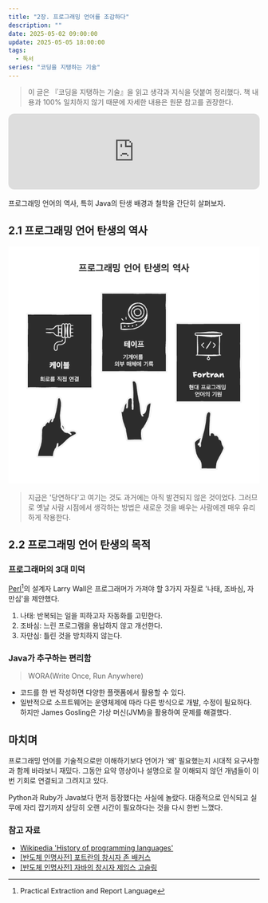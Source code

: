 ```yaml
---
title: "2장. 프로그래밍 언어를 조감하다"
description: ""
date: 2025-05-02 09:00:00
update: 2025-05-05 18:00:00
tags:
  - 독서
series: "코딩을 지탱하는 기술"
---
```


> 이 글은 『코딩을 지탱하는 기술』을 읽고 생각과 지식을 덧붙여 정리했다. 책 내용과 100% 일치하지 않기 때문에 자세한 내용은 원문 참고를 권장한다.

<iframe style="border-radius:12px" src="https://open.spotify.com/embed/track/0eu4C55hL6x29mmeAjytzC?utm_source=generator" width="100%" height="152" frameBorder="0" allowfullscreen="" allow="autoplay; clipboard-write; encrypted-media; fullscreen; picture-in-picture" loading="lazy"></iframe>

프로그래밍 언어의 역사, 특히 Java의 탄생 배경과 철학을 간단히 살펴보자.

## 2.1 프로그래밍 언어 탄생의 역사

![프로그래밍 언어 탄생의 역사 <출처: 장태근블로그>](programming-languages-history.png)

> 지금은 '당연하다'고 여기는 것도 과거에는 아직 발견되지 않은 것이었다. 그러므로 옛날 사람 시점에서 생각하는 방법은 새로운 것을 배우는 사람에겐 매우 유리하게 작용한다.

## 2.2 프로그래밍 언어 탄생의 목적

### 프로그래머의 3대 미덕

[Perl](https://www.perl.org/)[^1]의 설계자 Larry Wall은 프로그래머가 가져야 할 3가지 자질로 '나태, 조바심, 자만심'을 제안했다.

1. 나태: 반복되는 일을 피하고자 자동화를 고민한다.
2. 조바심: 느린 프로그램을 용납하지 않고 개선한다.
3. 자만심: 틀린 것을 방치하지 않는다.

### Java가 추구하는 편리함

> WORA(Write Once, Run Anywhere)

- 코드를 한 번 작성하면 다양한 플랫폼에서 활용할 수 있다.
- 일반적으로 소프트웨어는 운영체제에 따라 다른 방식으로 개발, 수정이 필요하다. 하지만 James Gosling은 가상 머신(JVM)을 활용하여 문제를 해결했다.

## 마치며

프로그래밍 언어를 기술적으로만 이해하기보다 언어가 '왜' 필요했는지 시대적 요구사항과 함께 바라보니 재밌다. 
그동안 요약 영상이나 설명으로 잘 이해되지 않던 개념들이 이번 기회로 연결되고 그려지고 있다.

Python과 Ruby가 Java보다 먼저 등장했다는 사실에 놀랐다. 대중적으로 인식되고 실무에 자리 잡기까지 상당히 오랜 시간이 필요하다는 것을 다시 한번 느꼈다.

### 참고 자료

- [Wikipedia 'History of programming languages'](https://en.wikipedia.org/wiki/History_of_programming_languages)
- [[반도체 인명사전] 포트란의 창시자 존 배커스](https://news.skhynix.co.kr/john-backers-founder-of-fortran/)
- [[반도체 인명사전] 자바의 창시자 제임스 고슬링](https://news.skhynix.co.kr/james-gosling-founder-of-java/)

[^1]: Practical Extraction and Report Language